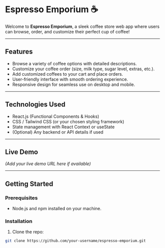 # Espresso Emporium ☕️

Welcome to **Espresso Emporium**, a sleek coffee store web app where users can browse, order, and customize their perfect cup of coffee!

---

## Features

- Browse a variety of coffee options with detailed descriptions.
- Customize your coffee order (size, milk type, sugar level, extras, etc.).
- Add customized coffees to your cart and place orders.
- User-friendly interface with smooth ordering experience.
- Responsive design for seamless use on desktop and mobile.

---

## Technologies Used

- React.js (Functional Components & Hooks)
- CSS / Tailwind CSS (or your chosen styling framework)
- State management with React Context or useState
- (Optional) Any backend or API details if used

---

## Live Demo

*(Add your live demo URL here if available)*

---

## Getting Started

### Prerequisites

- Node.js and npm installed on your machine.

### Installation

1. Clone the repo:

```bash
git clone https://github.com/your-username/espresso-emporium.git
